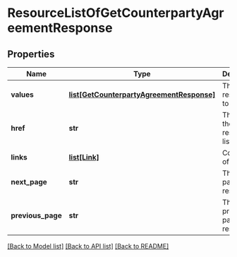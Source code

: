 # ResourceListOfGetCounterpartyAgreementResponse

## Properties
Name | Type | Description | Notes
------------ | ------------- | ------------- | -------------
**values** | [**list[GetCounterpartyAgreementResponse]**](GetCounterpartyAgreementResponse.md) | The resources to list. | 
**href** | **str** | The URI of the resource list. | [optional] 
**links** | [**list[Link]**](Link.md) | Collection of links. | [optional] 
**next_page** | **str** | The next page of results. | [optional] 
**previous_page** | **str** | The previous page of results. | [optional] 

[[Back to Model list]](../README.md#documentation-for-models) [[Back to API list]](../README.md#documentation-for-api-endpoints) [[Back to README]](../README.md)


